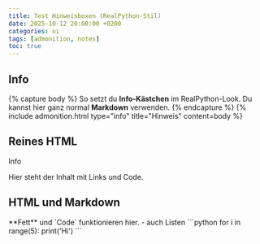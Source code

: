 ```yaml
---
title: Test Hinweisboxen (RealPython-Stil)
date: 2025-10-12 20:00:00 +0200
categories: ui
tags: [admonition, notes]
toc: true
---
```




## Info

{% capture body %}
So setzt du **Info-Kästchen** im RealPython-Look.
Du kannst hier ganz normal **Markdown** verwenden.
{% endcapture %}
{% include admonition.html type="info" title="Hinweis" content=body %}

## Reines HTML

<div class="admonition info">
  <div class="admonition-title"><span class="adm-icon"></span>Info</div>
  <p>Hier steht der Inhalt mit Links und Code.</p>
</div>

## HTML und Markdown

<div class="admonition info" markdown="1">
  **Fett** und `Code` funktionieren hier.
  - auch Listen
  ```python
  for i in range(5):
      print('Hi')
  ```   
</div>

